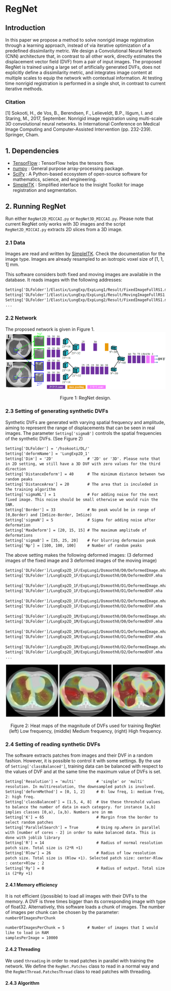 

RegNet
==========

## Introduction
In this paper we propose a method to solve nonrigid image registration through a learning approach, instead of via iterative optimization of a predefined dissimilarity metric. We design a Convolutional Neural Network (CNN) architecture that, in contrast to all other work, directly estimates the displacement vector field (DVF) from a pair of input images. The proposed RegNet is trained using a large set of artificially generated DVFs, does not explicitly define a dissimilarity metric, and integrates image content at multiple scales to equip the network with contextual information. At testing time nonrigid registration is performed in a single shot, in contrast to current iterative methods.

### Citation

[1] Sokooti, H., de Vos, B., Berendsen, F., Lelieveldt, B.P., Išgum, I. and Staring, M., 2017, September. Nonrigid image registration using multi-scale 3D convolutional neural networks. In International Conference on Medical Image Computing and Computer-Assisted Intervention (pp. 232-239). Springer, Cham.

	
## 1. Dependencies
- [TensorFlow](https://www.tensorflow.org/) : TensorFlow helps the tensors flow.
- [numpy](http://www.numpy.org/) : General purpose array-processing package.
- [SciPy](https://www.scipy.org/) : A Python-based ecosystem of open-source software for mathematics, science, and engineering.
- [SimpleITK](http://www.simpleitk.org/) : Simplified interface to the Insight Toolkit for image registration and segmentation.
	

## 2. Running RegNet
Run either `RegNet2D_MICCAI.py` or `RegNet3D_MICCAI.py`. Please note that current RegNet only works with 3D images and the script `RegNet2D_MICCAI.py` extracts 2D slices from a 3D image.

### 2.1 Data
Images are read and written by [SimpleITK](http://www.simpleitk.org/).  Check the documentation for the image type. Images are already resampled to an isotropic voxel size of [1, 1, 1] mm.

This software considers both fixed and moving images are available in the database. It reads images with the following addresses: 
```
Setting['DLFolder']/Elastix/LungExp/ExpLung1/Result/FixedImageFullRS1.mha
Setting['DLFolder']/Elastix/LungExp/ExpLung1/Result/MovingImageFullRS1.mha
Setting['DLFolder']/Elastix/LungExp/ExpLung2/Result/FixedImageFullRS1.mha
...
```


### 2.2 Network
The proposed network is given in Figure 1.
![alt text](Documentation/RegNet.PNG "RegNet design")
<p align="center">Figure 1: RegNet design.</p>

### 2.3 Setting of generating synthetic DVFs

Synthetic DVFs are generated with varying spatial frequency and amplitude, aiming to represent the range of displacements that can be seen in real images. The parameter `Setting['sigmaB']` controls the spatial frequencies of the synthetic DVFs. (See Figure 2)

    Setting['DLFolder'] = '/hsokooti/DL/'    
    Setting['deformName'] = 'LungExp2D_1'
    Setting['Dim'] = '2D'               # '2D' or '3D'. Please note that in 2D setting, we still have a 3D DVF with zero values for the third direction
    Setting['DistanceDeform'] = 40      # The minimum distance between two random peaks
    Setting['DistanceArea'] = 20        # The area that is inculeded in the training algorithm
    Setting['sigmaNL'] = 1              # For adding noise for the next fixed image. This noise should be small otherwise we would ruin the SNR.
    Setting['Border'] = 33              # No peak would be in range of [0,Border) and [ImSize-Border, ImSize)
    Setting['sigmaN'] = 5               # Sigma for adding noise after deformation
    Setting['MaxDeform'] = [20, 15, 15] # The maximum amplitude of deformations
    Setting['sigmaB'] = [35, 25, 20]    # For blurring deformaion peak
    Setting['Np'] = [100, 100, 100]     # Number of random peaks

The above setting makes the following deformed images: (3 deformed images of the fixed image and 3 deformed images of the moving image)
```
Setting['DLFolder']/LungExp2D_1F/ExpLung1/Dsmooth0/D0/DeformedImage.mha
Setting['DLFolder']/LungExp2D_1F/ExpLung1/Dsmooth0/D0/DeformedDVF.mha

Setting['DLFolder']/LungExp2D_1F/ExpLung1/Dsmooth0/D1/DeformedImage.mha
Setting['DLFolder']/LungExp2D_1F/ExpLung1/Dsmooth0/D1/DeformedDVF.mha

Setting['DLFolder']/LungExp2D_1F/ExpLung1/Dsmooth0/D2/DeformedImage.mha
Setting['DLFolder']/LungExp2D_1F/ExpLung1/Dsmooth0/D2/DeformedDVF.mha

Setting['DLFolder']/LungExp2D_1M/ExpLung1/Dsmooth0/D0/DeformedImage.mha
Setting['DLFolder']/LungExp2D_1M/ExpLung1/Dsmooth0/D0/DeformedDVF.mha

Setting['DLFolder']/LungExp2D_1M/ExpLung1/Dsmooth0/D1/DeformedImage.mha
Setting['DLFolder']/LungExp2D_1M/ExpLung1/Dsmooth0/D1/DeformedDVF.mha

Setting['DLFolder']/LungExp2D_1M/ExpLung1/Dsmooth0/D2/DeformedImage.mha
Setting['DLFolder']/LungExp2D_1M/ExpLung1/Dsmooth0/D2/DeformedDVF.mha
...
```


![alt text](Documentation/syntheticDVF.PNG "syntheticDVF")
<p align="center">Figure 2: Heat maps of the magnitude of DVFs used for training RegNet (left) Low frequency, (middle) Medium frequency, (right) High frequency.</p>

### 2.4 Setting of reading synthetic DVFs

The software extracts patches from images and their DVF in a random fashion. However, it is possible to control it with some settings.  By the use of `Setting['classBalanced']`, training data can be balanced with respect to the values of DVF and at the same time the maximum value of DVFs  is set.

    Setting['Resolution'] = 'multi'         # 'single' or 'multi' resolution. In multiresolution, the downsampled patch is involved.
    Setting['deformMethod'] = [0, 1, 2]     # 0: low freq, 1: medium freq, 2: high freq.
    Setting['classBalanced'] = [1.5, 4, 8]  # Use these threshold values to balance the number of data in each category. for instance [a,b] implies classes [0,a), [a,b). Numbers are in mm
    Setting['K'] = 65                       # Margin from the border to select random patches
    Setting['ParallelSearch'] = True        # Using np.where in parallel with [number of cores - 2] in order to make balanced data. This is done with joblib library
    Setting['R'] = 14                       # Radius of normal resolution patch size. Total size is (2*R +1)
    Setting['Rlow'] = 26                    # Radius of low resolution patch size. Total size is (Rlow +1). Selected patch size: center-Rlow : center+Rlow : 2
    Setting['Ry'] = 0                       # Radius of output. Total size is (2*Ry +1)

#### 2.4.1 Memory efficiency
It is not efficient (/possible)  to load all images with their DVFs to the memory. A DVF is three times bigger than its corresponding image with type of float32. Alternatively, this software loads a chunk of images.  The number of images per chunk can be chosen by the parameter: `numberOfImagesPerChunk`
```
numberOfImagesPerChunk = 5          # Number of images that I would like to load in RAM
samplesPerImage = 10000
```

#### 2.4.2 Threading
We used `threading` in order to read patches in parallel with training the network. We define the `RegNet.Patches` class to read in a normal way and the `RegNetThread.PatchesThread` class to read patches with threading.

#### 2.4.3 Algorithm








